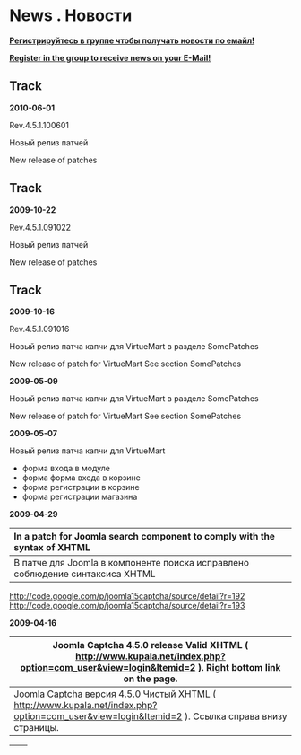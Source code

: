 # News . Новости #

**[Регистрируйтесь в группе чтобы получать новости по емайл!](http://groups.google.com/group/joomlacaptcha)**

**[Register in the group to receive news on your E-Mail!](http://groups.google.com/group/joomlacaptcha)**

## Track ##

**2010-06-01**

Rev.4.5.1.100601

Новый релиз патчей

New release of patches

## Track ##

**2009-10-22**

Rev.4.5.1.091022

Новый релиз патчей

New release of patches

## Track ##

**2009-10-16**

Rev.4.5.1.091016

Новый релиз патча капчи для VirtueMart в разделе SomePatches

New release of patch for VirtueMart See section SomePatches

**2009-05-09**

Новый релиз патча капчи для VirtueMart в разделе SomePatches

New release of patch for VirtueMart See section SomePatches

**2009-05-07**

Новый релиз патча капчи для VirtueMart
  * форма входа в модуле
  * форма форма входа в корзине
  * форма регистрации в корзине
  * форма регистрации магазина

**2009-04-29**

|In a patch for Joomla search component to comply with the syntax of XHTML|
|:------------------------------------------------------------------------|
|В патче для Joomla в компоненте поиска исправлено соблюдениe синтаксиса XHTML |

http://code.google.com/p/joomla15captcha/source/detail?r=192<br>
<a href='http://code.google.com/p/joomla15captcha/source/detail?r=193'>http://code.google.com/p/joomla15captcha/source/detail?r=193</a>

<b>2009-04-16</b>

<table><thead><th> Joomla Captcha 4.5.0 release Valid XHTML ( <a href='http://www.kupala.net/index.php?option=com_user&view=login&Itemid=2'>http://www.kupala.net/index.php?option=com_user&amp;view=login&amp;Itemid=2</a> ). Right bottom link on the page. </th></thead><tbody>
<tr><td>Joomla Captcha версия 4.5.0 Чистый XHTML ( <a href='http://www.kupala.net/index.php?option=com_user&view=login&Itemid=2'>http://www.kupala.net/index.php?option=com_user&amp;view=login&amp;Itemid=2</a> ). Ссылка справа внизу страницы.   </td></tr></tbody></table>

<table><thead><th></th><th> </th></thead><tbody>